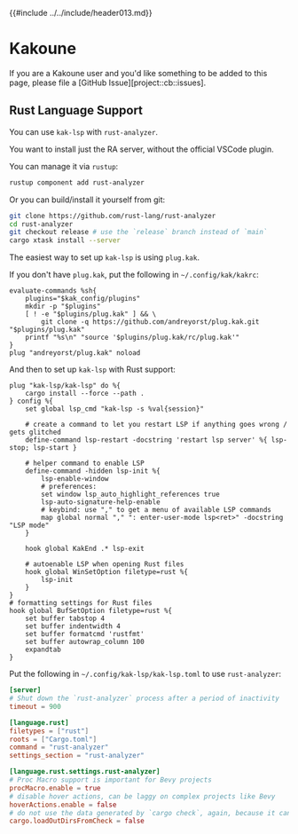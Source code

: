 {{#include ../../include/header013.md}}

# Kakoune

If you are a Kakoune user and you'd like something to be added to this page,
please file a [GitHub Issue][project::cb::issues].

## Rust Language Support

You can use `kak-lsp` with `rust-analyzer`.

You want to install just the RA server, without the official VSCode plugin.

You can manage it via `rustup`:

```sh
rustup component add rust-analyzer
```

Or you can build/install it yourself from git:

```sh
git clone https://github.com/rust-lang/rust-analyzer
cd rust-analyzer
git checkout release # use the `release` branch instead of `main`
cargo xtask install --server
```

The easiest way to set up `kak-lsp` is using `plug.kak`.

If you don't have `plug.kak`, put the following in `~/.config/kak/kakrc`:

```kak
evaluate-commands %sh{
    plugins="$kak_config/plugins"
    mkdir -p "$plugins"
    [ ! -e "$plugins/plug.kak" ] && \
        git clone -q https://github.com/andreyorst/plug.kak.git "$plugins/plug.kak"
    printf "%s\n" "source '$plugins/plug.kak/rc/plug.kak'"
}
plug "andreyorst/plug.kak" noload
```

And then to set up `kak-lsp` with Rust support:

```kak
plug "kak-lsp/kak-lsp" do %{
    cargo install --force --path .
} config %{
    set global lsp_cmd "kak-lsp -s %val{session}"

    # create a command to let you restart LSP if anything goes wrong / gets glitched
    define-command lsp-restart -docstring 'restart lsp server' %{ lsp-stop; lsp-start }

    # helper command to enable LSP
    define-command -hidden lsp-init %{
        lsp-enable-window
        # preferences:
        set window lsp_auto_highlight_references true
        lsp-auto-signature-help-enable
        # keybind: use "," to get a menu of available LSP commands
        map global normal "," ": enter-user-mode lsp<ret>" -docstring "LSP mode"
    }

    hook global KakEnd .* lsp-exit

    # autoenable LSP when opening Rust files
    hook global WinSetOption filetype=rust %{
        lsp-init
    }
}
# formatting settings for Rust files
hook global BufSetOption filetype=rust %{
    set buffer tabstop 4
    set buffer indentwidth 4
    set buffer formatcmd 'rustfmt'
    set buffer autowrap_column 100
    expandtab
}
```

Put the following in `~/.config/kak-lsp/kak-lsp.toml` to use `rust-analyzer`:

```toml
[server]
# Shut down the `rust-analyzer` process after a period of inactivity
timeout = 900

[language.rust]
filetypes = ["rust"]
roots = ["Cargo.toml"]
command = "rust-analyzer"
settings_section = "rust-analyzer"

[language.rust.settings.rust-analyzer]
# Proc Macro support is important for Bevy projects
procMacro.enable = true
# disable hover actions, can be laggy on complex projects like Bevy
hoverActions.enable = false
# do not use the data generated by `cargo check`, again, because it can be slow and laggy
cargo.loadOutDirsFromCheck = false
```


